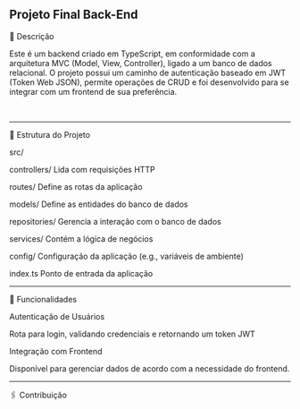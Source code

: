 ﻿## Projeto Final Back-End


<p>📖 Descrição
 
Este é um backend criado em TypeScript, em conformidade com a arquitetura MVC (Model, View, Controller), ligado a um banco de dados relacional. O projeto possui um caminho de autenticação baseado em JWT (Token Web JSON), permite operações de CRUD e foi desenvolvido para se integrar com um frontend de sua preferência.

﻿<hr>

 <p>📂 Estrutura do Projeto
 
 <p>src/
<p>controllers/         Lida com requisições HTTP
<p>routes/              Define as rotas da aplicação
<p>models/              Define as entidades do banco de dados
<p>repositories/        Gerencia a interação com o banco de dados
<p>services/            Contém a lógica de negócios
<p>config/              Configuração da aplicação (e.g., variáveis de ambiente)
<p>index.ts             Ponto de entrada da aplicação

<hr>

🚀 Funcionalidades

<p>Autenticação de Usuários
<p>Rota para login, validando credenciais e retornando um token JWT
<p>Integração com Frontend
<p>Disponível para gerenciar dados de acordo com a necessidade do frontend.

<hr>

🖇️ Contribuição

<p>
